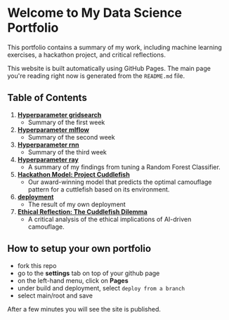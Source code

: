 # Welcome to My Data Science Portfolio

This portfolio contains a summary of my work, including machine learning exercises, a hackathon project, and critical reflections.

This website is built automatically using GitHub Pages. The main page you're reading right now is generated from the `README.md` file.

## Table of Contents

1.  **[Hyperparameter gridsearch](./1-hypertuning-gridsearch/summary.md)**
    * Summary of the first week
1.  **[Hyperparameter mlflow](./2-hypertuning-mlflow/summary.md)**
    * Summary of the second week
1.  **[Hyperparameter rnn](./3-hypertuning-rnn/summary.md)**
    * Summary of the third week
1.  **[Hyperparameter ray](./4-hypertuning-ray/summary.md)**
    * A summary of my findings from tuning a Random Forest Classifier.
1.  **[Hackathon Model: Project Cuddlefish](./6-hackathon/project_cuddlefish.md)**
    * Our award-winning model that predicts the optimal camouflage pattern for a cuttlefish based on its environment.
1.  **[deployment](./5-deployment/summary.md)**
    * The result of my own deployment
1.  **[Ethical Reflection: The Cuddlefish Dilemma](./7-ethics/summary.md)**
    * A critical analysis of the ethical implications of AI-driven camouflage.


## How to setup your own portfolio
- fork this repo
- go to the **settings** tab on top of your github page
- on the left-hand menu, click on **Pages**
- under build and deployment, select `deploy from a branch`
- select main/root and save

After a few minutes you will see the site is published.

